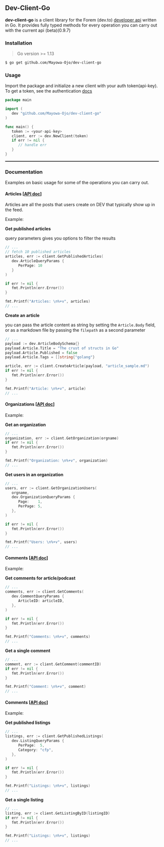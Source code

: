 ## Dev-Client-Go

**dev-client-go** is a client library for the Forem (dev.to) [developer api](https://developers.forem.com/api) written in Go. It provides fully typed methods for every operation you can carry out with the current api (beta)(0.9.7)

### Installation
> Go version >= 1.13
```sh
$ go get github.com/Mayowa-Ojo/dev-client-go
```

### Usage
Import the package and initialize a new client with your auth token(api-key).
To get a token, see the authentication [docs](https://developers.forem.com/api#section/Authentication)
```go
package main

import (
   dev "github.com/Mayowa-Ojo/dev-client-go"
)

func main() {
   token := <your-api-key>
   client, err := dev.NewClient(token)
   if err != nil {
      // handle err
   }
}
```

<hr style="border:1px solid gray"> </hr>

### Documentation
Examples on basic usage for some of the operations you can carry out.

#### Articles [[API doc](https://developers.forem.com/api#tag/articles)]
Articles are all the posts that users create on DEV that typically show up in the feed.

Example:

**Get published articles**

query parameters gives you options to filter the results 
```go
// ...
// fetch 10 published articles
articles, err := client.GetPublishedArticles(
   dev.ArticleQueryParams {
      PerPage: 10
   }
)

if err != nil {
   fmt.Println(err.Error())
}

fmt.Printf("Articles: \n%+v", articles)
// ...
```

**Create an article**

you can pass the article content as string by setting the `Article.Body` field, or as a markdown file by passing the `filepath` as a second parameter
```go
// ...
payload := dev.ArticleBodySchema{}
payload.Article.Title = "The crust of structs in Go"
payload.Article.Published = false
payload.Article.Tags = []string{"golang"}

article, err := client.CreateArticle(payload, "article_sample.md")
if err != nil {
   fmt.Println(err.Error())
}

fmt.Printf("Article: \n%+v", article)
// ...
```

#### Organizations [[API doc](https://developers.forem.com/api#tag/organizations)]
Example:

**Get an organization**
```go
// ...
organization, err := client.GetOrganization(orgname)
if err != nil {
   fmt.Println(err.Error())
}

fmt.Printf("Organization: \n%+v", organization)
// ...
```

**Get users in an organization**
```go
// ...
users, err := client.GetOrganizationUsers(
   orgname,
   dev.OrganizationQueryParams {
      Page:    1,
      PerPage: 5,
   },
)

if err != nil {
   fmt.Println(err.Error())
}

fmt.Printf("Users: \n%+v", users)
// ...
```

#### Comments [[API doc](https://developers.forem.com/api#tag/comments)]
Example:

**Get comments for article/podcast**
```go
// ...
comments, err := client.GetComments(
   dev.CommentQueryParams {
      ArticleID: articleID,
   },
)

if err != nil {
   fmt.Println(err.Error())
}

fmt.Printf("Comments: \n%+v", comments)
// ...
```

**Get a single comment**
```go
// ...
comment, err := client.GetComment(commentID)
if err != nil {
   fmt.Println(err.Error())
}

fmt.Printf("Comment: \n%+v", comment)
// ...
```

#### Comments [[API doc](https://developers.forem.com/api#tag/listings)]
Example:

**Get published listings**
```go
// ...
listings, err := client.GetPublishedListings(
   dev.ListingQueryParams {
      PerPage:  5,
      Category: "cfp",
   },
)

if err != nil {
   fmt.Println(err.Error())
}

fmt.Printf("Listings: \n%+v", listings)
// ...
```

**Get a single listing**
```go
// ...
listing, err := client.GetListingByID(listingID)
if err != nil {
   fmt.Println(err.Error())
}

fmt.Printf("Listings: \n%+v", listings)
// ...
```